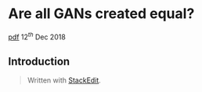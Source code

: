 
# Are all GANs created equal? 
[pdf](https://arxiv.org/pdf/1711.10337.pdf) 12$^{th}$ Dec 2018
## Introduction

> Written with [StackEdit](https://stackedit.io/).
<!--stackedit_data:
eyJoaXN0b3J5IjpbOTg1MjU1Mjg4XX0=
-->